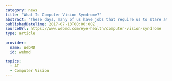 ```yaml
---
category: news
title: "What Is Computer Vision Syndrome?"
abstract: "These days, many of us have jobs that require us to stare at computer screens for hours at a time. That can put a real strain on your eyes. Eye problems caused by computer use fall under the heading computer vision syndrome (CVS). It isn’t one specific ..."
publishedDateTime: 2017-07-13T00:00:00Z
sourceUrl: https://www.webmd.com/eye-health/computer-vision-syndrome
type: article

provider:
  name: WebMD
  id: webmd

topics:
  - AI
  - Computer Vision
---
```

